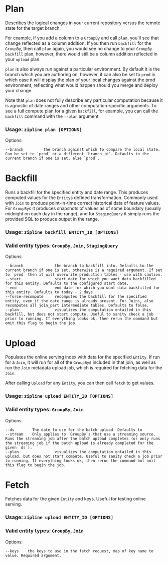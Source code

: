 
# Plan

Describes the logical changes in your current repository versus the remote state for the target branch.

For example, if you add a column to a `GroupBy` and call `plan`, you'll see that change reflected as a column addition. If you then run `backfill` for the `GroupBy`, then call `plan` again, you would see no change to your `GroupBy` `backfill` plan, however, there would still be a column addition reflected in your `upload` plan.

`plan` is also always run against a particular environment. By default it is the branch which you are authoring on, however, it can also be set to `prod` in which case it will display the plan of your local changes against the prod environment, reflecting what would happen should you merge and deploy your change.

Note that `plan` does not fully describe any particular computation because it is agnostic of date ranges and other computation-specific arguments. To see a full compute plan for a given `backfill`, for example, you can call the `backfill` command with the `--plan` argument.

### Usage: `zipline plan [OPTIONS]`

Options:
```
--branch         the branch against which to compare the local state. Can be set to `prod` or a different `branch_id`. Defaults to the current branch if one is set, else `prod`.
```

# Backfill

Runs a backfill for the specified entity and date range. This produces computed values for the `Entity`s defined transformation. Commonly used with `Join` to produce point-in-time correct historical data of feature values. For `GroupBy`s it produces snapshots of values as of some boundary (usually midnight on each day in the range), and for `StagingQuery` it simply runs the provided SQL to produce output in the range.

### Usage: `zipline backfill ENTITY_ID [OPTIONS]`

### Valid entity types: `GroupBy`, `Join`, `StagingQuery`

Options:

```
--branch              the branch to backfill into. Defaults to the current branch if one is set, otherwise is a required argument. If set to `prod` then it will overwrite production tables - use with caution.
--start               start date for which you want data backfilled for this entity. Defaults to the configured start date.
--end                 end date for which you want data backfilled for this entity. Defaults to today - 2 days.
--force-recompute     recomputes the backfill for the specified entity, even if the date range is already present. For Joins, also recomputes all join_part intermediate tables. Defaults to false.
--plan                visualizes the computation entailed in this backfill, but does not start compute. Useful to sanity check a job prior to running. If everything looks ok, then rerun the command but omit this flag to begin the job.
```

# Upload

Populates the online serving index with data for the specified `Entity`. If run for a `Join`, it will run for all of the `GroupBy`s included in that join, as well as run the `Join` metadata upload job, which is required for fetching data for the `Join`.

After calling `Upload` for any `Entity`, you can then call `fetch` to get values.

### Usage: `zipline upload ENTITY_ID [OPTIONS]`

### Valid entity types: `GroupBy`, `Join`

Options:

```
--ds        The date to use for the batch upload. Defaults to 
--stream    Only applies to `GroupBy`s that use a streaming source. Runs the streaming job after the batch upload completes (or only runs the streaming job if the batch upload is already completed for the given `ds`).
--plan                visualizes the computation entailed in this upload, but does not start compute. Useful to sanity check a job prior to running. If everything looks ok, then rerun the command but omit this flag to begin the job.
```


# Fetch

Fetches data for the given `Entity` and keys. Useful for testing online serving.

### Usage: `zipline upload ENTITY_ID [OPTIONS]`

### Valid entity types: `GroupBy`, `Join`

Options:

```
--keys    the keys to use in the fetch request, map of key name to value. Required argument.
```
